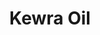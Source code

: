 ---
name: Kewra Oil
title: Kewra Oil
details:
  - detail:
      key: Usage/Application
      value: Fragrance, Flavour, Pharma
  - detail:
      key: Botanical Name
      value: Pandanus Odoratissimus
  - detail:
      key: Color
      value: Pale Yellow
  - detail:
      key: CAS Number
      value: 91770-47-7
  - detail:
      key: Form Of Chemicals
      value: Liquid
  - detail:
      key: EC Number
      value: 294-832-3
  - detail:
      key: Packaging Size
      value: 5, 25, 200 Kg
  - detail:
      key: Packaging Type
      value: Can, Barrel
  - detail:
      key: Brand
      value: Natural Aroma
showOnHome: false
thumbnail: https://5.imimg.com/data5/SELLER/Default/2021/12/IP/IU/OS/3823480/kewra-oil-500x500.jpg
productImages:
  - https://ucarecdn.com/8213c725-21d0-4ac0-ad5e-c1975c20032b/
category: natural isolates
---